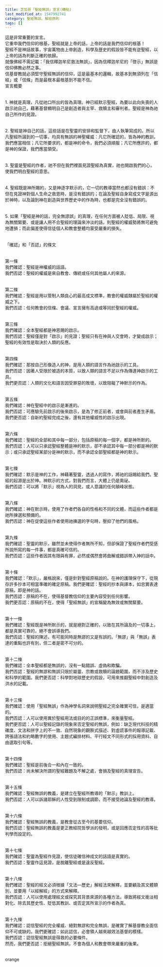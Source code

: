 ```yaml
---
title: 芝加哥「聖經無誤」宣言(轉貼)
last_modified_at: 1547992741
category: 聖經無誤、解經原則
tags: []
---
```


<p>這是非常重要的宣言。<br/>它重申我們信仰的根基，聖經就是上帝的話，上帝的話是我們信仰的根基！<br/>聖經不是神話故事，宇宙萬物由上帝創造，科學及歴史的假設皆不能有逆聖經，以上帝的話為判斷正確的依歸。<br/>就像佛經不需記載：「我信釋迦牟尼救法無誤」，因為信釋迦牟尼的「啓示」無誤是信仰佛教必然之事。<br/>信基督教就必須堅守聖經無誤的信仰，這是最基本的邏輯，故基本到無須列在「信經」或「信條」而是最根本最根基到不能不信。<br/><!--more-->宣言概要<br/><br/><br/>1. 神就是真理，凡從祂口所出的皆為真理。神已經默示聖經，為要以此向失喪的人啟示祂自己，藉著基督顯明自己是創造者與主宰、救贖主和審判者。聖經是神為祂自己所作的見證。<br/><br/><br/>2. 聖經是神自己的話，這些話是在聖靈的安排和監督下，由人執筆寫成的。所以凡聖經所論到的一切事，均具有無誤的神聖權威：凡它所確認的，皆為神的教訓，我們應當相信；凡它所要求的，都是神的命令，我們必須順服；凡它所應許的，都是神的保證，我們應當領受。<br/><br/><br/>3. 聖靈是聖經的作者，祂不但在我們裡面見證聖經為真實，祂也開啟我們的心，使我們明白聖經的意思。<br/><br/><br/>4. 聖經既是神所賜的，又是神逐字默示的，它一切的教導當然也都沒有錯誤：不但在見證神對個人生命之救恩時，是沒有錯誤的；在論及聖經自身寫成文字是源出於神時，以及論到神在創造與世界歷史中的作為時，也都是完全沒有錯誤的。<br/> <br/><br/>5. 如果「聖經是神的話，完全無謬誤」的真理，在任何方面被人貶低、局限、視為無關緊要、或是讓人用不合聖經的理論來沖淡的話，則聖經的權威勢將無可避免地遭損；而此偏差使得信徒個人和教會整體均蒙受嚴重的損失。<br/><br/><br/>「確認」和「否認」的條文<br/> <br/><br/>第一條<br/> 我們確認：聖經是神權威的話語。<br/> 我們否認：聖經的權威是來自教會、傳統或任何其他屬人的來源。<br/><br/><br/>第二條<br/>我們確認：聖經是用以管制人類良心的最高成文標準，教會的權威隸屬於聖經的權威之下。<br/>我們否認：任何教會的信條、會議、宣言擁有高過或等同於聖經的權威。<br/><br/><br/>第三條<br/>我們確認：全本聖經都是神恩賜的啟示。<br/>我們否認：聖經僅是對「啟示」的見證；聖經只有在神與人交會時，才變成啟示；聖經的有效性是取決於人類的反應。<br/><br/><br/>第四條<br/>我們確認：那按自己形像造人的神，是用人類的語言作為祂啟示的工具。<br/>我們否認：因著人受限於被造的本質，以致人類的語言不足以作為傳達神啟示的工具。<br/>我們更否認：人類的文化和語言因受罪惡的敗壞，以致阻礙了神默示的作為。<br/><br/><br/>第五條<br/>我們確認：神在聖經中的啟示是漸進的。<br/>我們否認：可應驗先前啟示的後來啟示，是為了修正前者，或會與前者產生矛盾。<br/>我們更否認：自新約聖經完成之後，還有其他權威性的啟示出現。<br/><br/><br/>第六條<br/>我們確認：聖經的全部和其中每一部分，包括原稿的每一個字，都是神所默的。<br/>我們否認：人可以只承認聖經整體是神的默示，卻不承認其中每一部分都是神的默示；或只承認聖經某部分是神的默示，而不承認全部聖經都是神的默示。<br/><br/><br/>第七條<br/>我們確認：默示是神的工作，神藉著聖靈，透過人的寫作，將祂的話賜給我們。聖經的起源是出於神。神默示的方式，對我們而言，大體上仍是奧祕。<br/>我們否認：可以將「默示」視為人的洞見，或人意識的任何顛峰狀態。<br/><br/><br/>第八條<br/>我們確認：神在默示時，使用了作者們各自的性格和不同的文體，而這些作者都是祂所揀選和預備的。<br/>我們否認：神在促使這些作者使用祂揀選的字句時，壓抑了他們的風格。<br/><br/><br/>第九條<br/>我們確認：聖靈的默示，雖然並未使得作者無所不知，但卻保證了聖經作者們受感所說所寫的每一件事，都是真確可信的。<br/>我們否認：這些作者因其有限與有罪，必然或偶然會將曲解或錯誤帶入神的話中。<br/><br/><br/>第十條<br/>我們確認：「默示」，嚴格說來，僅是針對聖經原稿說的。在神的護理保守下，從現存許多抄本可相當準確的確定原稿。我們更確認：聖經的抄本與譯本，如忠實表達原稿，即是神的話。<br/>我們否認：原稿的不在，使得基督教信仰的主要內容受到任何影響。<br/>我們更否認：原稿的不在，使得「聖經無誤」的宣稱變為無效或無關緊要。<br/><br/><br/>第十一條<br/> 我們確認：聖經既是神所默示的，就是絕對正確的，以致在其所論及的一切事上，都是真實可靠的，絕不會誤導我們。<br/>我們否認：聖經的陳述，有可能同時是無謬的又是有誤的。「無謬」與「無誤」表達的重點也許有別，但二者是密不可分的。<br/><br/><br/>第十二條<br/>我們確認：全本聖經都是無誤的，沒有一點錯誤、虛偽和欺騙。<br/>我們否認：聖經的無謬和無誤只限於屬靈、宗教或救贖的論題範圍，而不涉及歷史和科學的範圍。我們更否認：科學對地球歷史的假設，可用來推翻聖經中對創造及洪水的記載。<br/><br/><br/>第十三條<br/>我們確認：使用「聖經無誤」作為神學名詞來說明聖經之完全確實可信，是適當的。<br/>我們否認：人可以使用異於聖經用法或目的的正誤標準，來衡量聖經。<br/>我們更否認：人可以聖經記錄的現象來否定聖經的無誤，例如：缺乏現代科技的精確度、文法和拼字上的不一致、自然現象的觀察式描述、對虛謊事件的報導記載、誇張語法和約略數字的使用、主題式編排材料、平行經文不同形式的採用資料、自由選取引句等。<br/> <br/><br/>第十四條<br/>我們確認：聖經是前後合一和內在一致的。<br/>我們否認：尚未解決所謂的聖經難題及不解之處，會損及聖經的真理宣告。<br/><br/><br/>第十五條<br/>我們確認：聖經無誤的教義，是建立在聖經所教導的「默示」教訓上。<br/>我們否認：人可以訴諸耶穌的人性受到限制或調節，而不接受祂論及聖經的教導。<br/><br/><br/>第十六條<br/>我們確認：聖經無誤的教義，是教會從古至今的基要信仰。<br/>我們否認：聖經無誤的教義是更正教經院哲學派的發明，或是回應否定性的高等批判學而設定的。<br/><br/><br/>第十七條<br/>我們確認：聖靈為聖經作見證，使信徒確信神成文的話語是真實的。<br/>我們否認：聖靈作這見證，是脫離聖經或是違反聖經。<br/><br/><br/>第十八條<br/> 我們確認：聖經的經文必須根據「文法—歷史」解經法來解釋，並要顧及其文體類別，並要用「以經解經」的方式來解釋。<br/>我們否認：人可以使用處理經文或探究其背景來源的各種方法，導致將經文衝淡相對化、除去其歷史性、貶低其教訓、或否定其所宣示的作者為真。<br/><br/><br/>第十九條<br/>我們確認：認信聖經的完全權威、絕對無謬和完全無誤，是確實了解基督教全面信仰不可或缺的。我們更確認：如此認信，必會領人越來越效法基督的模樣。<br/>我們否認：認信聖經無誤是得救的必要條件。<br/>然而，我們更否認：拒絕聖經無誤，不會為個人和教會帶來嚴重的後果。<br/><br/><br/>orange</p>